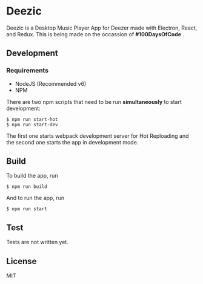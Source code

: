 # Deezic
Deezic is a Desktop Music Player App for Deezer made with Electron, React, and Redux. This is being made on the occassion of **#100DaysOfCode** .

## Development
### Requirements
* NodeJS (Recommended v6)
* NPM

There are two npm scripts that need to be run **simultaneously** to start development:
```
$ npm run start-hot
$ npm run start-dev
```
The first one starts webpack development server for Hot Reploading and the second one starts the app in development mode.

## Build
To build the app, run
```
$ npm run build
```
And to run the app, run
```
$ npm run start
```

## Test
Tests are not written yet.

## License
MIT
